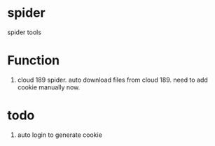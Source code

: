# spider
spider tools

# Function
1. cloud 189 spider. auto download files from cloud 189. need to add cookie manually now.

# todo
1. auto login to generate cookie 